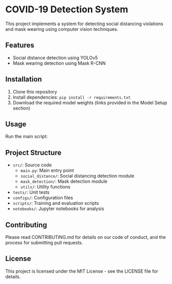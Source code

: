 # COVID-19 Detection System

This project implements a system for detecting social distancing violations and mask wearing using computer vision techniques.

## Features

- Social distance detection using YOLOv5
- Mask wearing detection using Mask R-CNN

## Installation

1. Clone this repository
2. Install dependencies: `pip install -r requirements.txt`
3. Download the required model weights (links provided in the Model Setup section)

## Usage

Run the main script:

## Project Structure

- `src/`: Source code
  - `main.py`: Main entry point
  - `social_distance/`: Social distancing detection module
  - `mask_detection/`: Mask detection module
  - `utils/`: Utility functions
- `tests/`: Unit tests
- `configs/`: Configuration files
- `scripts/`: Training and evaluation scripts
- `notebooks/`: Jupyter notebooks for analysis

## Contributing

Please read CONTRIBUTING.md for details on our code of conduct, and the process for submitting pull requests.

## License

This project is licensed under the MIT License - see the LICENSE file for details.